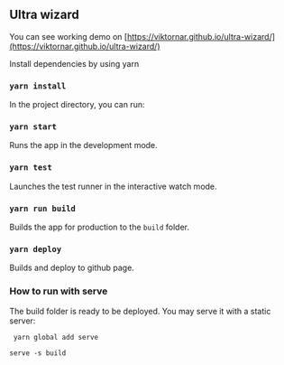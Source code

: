 

## Ultra wizard

You can see working demo on [https://viktornar.github.io/ultra-wizard/](https://viktornar.github.io/ultra-wizard/)

Install dependencies by using yarn

### `yarn install`

In the project directory, you can run:

### `yarn start`

Runs the app in the development mode.<br>

### `yarn test`

Launches the test runner in the interactive watch mode.<br>

### `yarn run build`

Builds the app for production to the `build` folder.<br>

### `yarn deploy`

Builds and deploy to github page.<br>

### How to run with serve
The build folder is ready to be deployed.
You may serve it with a static server:

` yarn global add serve`
  
`serve -s build`


